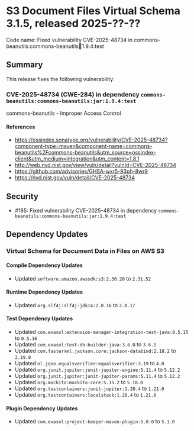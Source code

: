 # S3 Document Files Virtual Schema 3.1.5, released 2025-??-??

Code name: Fixed vulnerability CVE-2025-48734 in commons-beanutils:commons-beanutils:jar:1.9.4:test

## Summary

This release fixes the following vulnerability:

### CVE-2025-48734 (CWE-284) in dependency `commons-beanutils:commons-beanutils:jar:1.9.4:test`
commons-beanutils - Improper Access Control
#### References
* https://ossindex.sonatype.org/vulnerability/CVE-2025-48734?component-type=maven&component-name=commons-beanutils%2Fcommons-beanutils&utm_source=ossindex-client&utm_medium=integration&utm_content=1.8.1
* http://web.nvd.nist.gov/view/vuln/detail?vulnId=CVE-2025-48734
* https://github.com/advisories/GHSA-wxr5-93ph-8wr9
* https://nvd.nist.gov/vuln/detail/CVE-2025-48734

## Security

* #185: Fixed vulnerability CVE-2025-48734 in dependency `commons-beanutils:commons-beanutils:jar:1.9.4:test`

## Dependency Updates

### Virtual Schema for Document Data in Files on AWS S3

#### Compile Dependency Updates

* Updated `software.amazon.awssdk:s3:2.30.20` to `2.31.52`

#### Runtime Dependency Updates

* Updated `org.slf4j:slf4j-jdk14:2.0.16` to `2.0.17`

#### Test Dependency Updates

* Updated `com.exasol:extension-manager-integration-test-java:0.5.15` to `0.5.16`
* Updated `com.exasol:test-db-builder-java:3.6.0` to `3.6.1`
* Updated `com.fasterxml.jackson.core:jackson-databind:2.18.2` to `2.19.0`
* Updated `nl.jqno.equalsverifier:equalsverifier:3.19` to `4.0`
* Updated `org.junit.jupiter:junit-jupiter-engine:5.11.4` to `5.12.2`
* Updated `org.junit.jupiter:junit-jupiter-params:5.11.4` to `5.12.2`
* Updated `org.mockito:mockito-core:5.15.2` to `5.18.0`
* Updated `org.testcontainers:junit-jupiter:1.20.4` to `1.21.0`
* Updated `org.testcontainers:localstack:1.20.4` to `1.21.0`

#### Plugin Dependency Updates

* Updated `com.exasol:project-keeper-maven-plugin:5.0.0` to `5.1.0`
